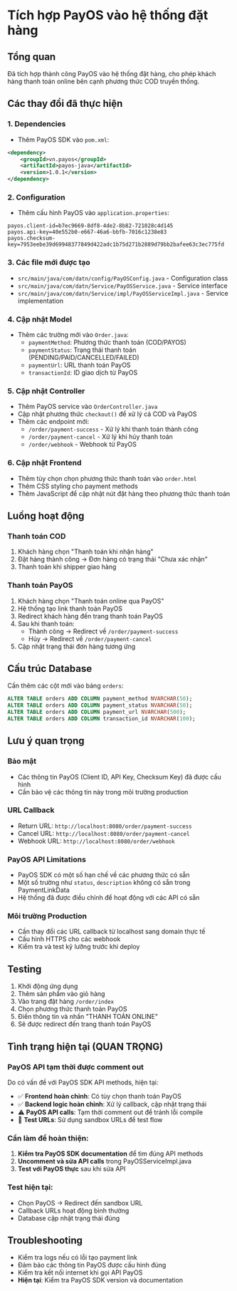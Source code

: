 # Tích hợp PayOS vào hệ thống đặt hàng

## Tổng quan
Đã tích hợp thành công PayOS vào hệ thống đặt hàng, cho phép khách hàng thanh toán online bên cạnh phương thức COD truyền thống.

## Các thay đổi đã thực hiện

### 1. Dependencies
- Thêm PayOS SDK vào `pom.xml`:
```xml
<dependency>
    <groupId>vn.payos</groupId>
    <artifactId>payos-java</artifactId>
    <version>1.0.1</version>
</dependency>
```

### 2. Configuration
- Thêm cấu hình PayOS vào `application.properties`:
```properties
payos.client-id=b7ec9669-8df8-4de2-8b82-721028c4d145
payos.api-key=40e552b0-e667-46a6-bbfb-7016c1238e83
payos.checksum-key=7953eebe39d69948377849d422adc1b75d271b2889d79bb2bafee63c3ec775fd
```

### 3. Các file mới được tạo
- `src/main/java/com/datn/config/PayOSConfig.java` - Configuration class
- `src/main/java/com/datn/Service/PayOSService.java` - Service interface
- `src/main/java/com/datn/Service/impl/PayOSServiceImpl.java` - Service implementation

### 4. Cập nhật Model
- Thêm các trường mới vào `Order.java`:
  - `paymentMethod`: Phương thức thanh toán (COD/PAYOS)
  - `paymentStatus`: Trạng thái thanh toán (PENDING/PAID/CANCELLED/FAILED)
  - `paymentUrl`: URL thanh toán PayOS
  - `transactionId`: ID giao dịch từ PayOS

### 5. Cập nhật Controller
- Thêm PayOS service vào `OrderController.java`
- Cập nhật phương thức `checkout()` để xử lý cả COD và PayOS
- Thêm các endpoint mới:
  - `/order/payment-success` - Xử lý khi thanh toán thành công
  - `/order/payment-cancel` - Xử lý khi hủy thanh toán
  - `/order/webhook` - Webhook từ PayOS

### 6. Cập nhật Frontend
- Thêm tùy chọn chọn phương thức thanh toán vào `order.html`
- Thêm CSS styling cho payment methods
- Thêm JavaScript để cập nhật nút đặt hàng theo phương thức thanh toán

## Luồng hoạt động

### Thanh toán COD
1. Khách hàng chọn "Thanh toán khi nhận hàng"
2. Đặt hàng thành công → Đơn hàng có trạng thái "Chưa xác nhận"
3. Thanh toán khi shipper giao hàng

### Thanh toán PayOS
1. Khách hàng chọn "Thanh toán online qua PayOS"
2. Hệ thống tạo link thanh toán PayOS
3. Redirect khách hàng đến trang thanh toán PayOS
4. Sau khi thanh toán:
   - Thành công → Redirect về `/order/payment-success`
   - Hủy → Redirect về `/order/payment-cancel`
5. Cập nhật trạng thái đơn hàng tương ứng

## Cấu trúc Database
Cần thêm các cột mới vào bảng `orders`:
```sql
ALTER TABLE orders ADD COLUMN payment_method NVARCHAR(50);
ALTER TABLE orders ADD COLUMN payment_status NVARCHAR(50);
ALTER TABLE orders ADD COLUMN payment_url NVARCHAR(500);
ALTER TABLE orders ADD COLUMN transaction_id NVARCHAR(100);
```

## Lưu ý quan trọng

### Bảo mật
- Các thông tin PayOS (Client ID, API Key, Checksum Key) đã được cấu hình
- Cần bảo vệ các thông tin này trong môi trường production

### URL Callback
- Return URL: `http://localhost:8080/order/payment-success`
- Cancel URL: `http://localhost:8080/order/payment-cancel`
- Webhook URL: `http://localhost:8080/order/webhook`

### PayOS API Limitations
- PayOS SDK có một số hạn chế về các phương thức có sẵn
- Một số trường như `status`, `description` không có sẵn trong PaymentLinkData
- Hệ thống đã được điều chỉnh để hoạt động với các API có sẵn

### Môi trường Production
- Cần thay đổi các URL callback từ localhost sang domain thực tế
- Cấu hình HTTPS cho các webhook
- Kiểm tra và test kỹ lưỡng trước khi deploy

## Testing
1. Khởi động ứng dụng
2. Thêm sản phẩm vào giỏ hàng
3. Vào trang đặt hàng `/order/index`
4. Chọn phương thức thanh toán PayOS
5. Điền thông tin và nhấn "THANH TOÁN ONLINE"
6. Sẽ được redirect đến trang thanh toán PayOS

## Tình trạng hiện tại (QUAN TRỌNG)

### PayOS API tạm thời được comment out
Do có vấn đề với PayOS SDK API methods, hiện tại:
- ✅ **Frontend hoàn chỉnh**: Có tùy chọn thanh toán PayOS
- ✅ **Backend logic hoàn chỉnh**: Xử lý callback, cập nhật trạng thái
- ⚠️ **PayOS API calls**: Tạm thời comment out để tránh lỗi compile
- 🔄 **Test URLs**: Sử dụng sandbox URLs để test flow

### Cần làm để hoàn thiện:
1. **Kiểm tra PayOS SDK documentation** để tìm đúng API methods
2. **Uncomment và sửa API calls** trong PayOSServiceImpl.java
3. **Test với PayOS thực** sau khi sửa API

### Test hiện tại:
- Chọn PayOS → Redirect đến sandbox URL
- Callback URLs hoạt động bình thường
- Database cập nhật trạng thái đúng

## Troubleshooting
- Kiểm tra logs nếu có lỗi tạo payment link
- Đảm bảo các thông tin PayOS được cấu hình đúng
- Kiểm tra kết nối internet khi gọi API PayOS
- **Hiện tại**: Kiểm tra PayOS SDK version và documentation
